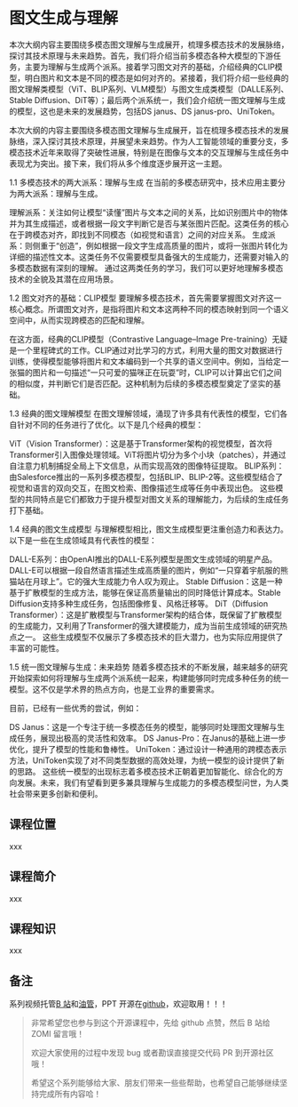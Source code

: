 <!--Copyright © ZOMI 适用于[License](https://github.com/chenzomi12/AIInfra)版权许可-->

# 图文生成与理解

本次大纲内容主要围绕多模态图文理解与生成展开，梳理多模态技术的发展脉络，探讨其技术原理与未来趋势。首先，我们将介绍当前多模态各种大模型的下游任务，主要为理解与生成两个派系。接着学习图文对齐的基础，介绍经典的CLIP模型，明白图片和文本是不同的模态是如何对齐的。紧接着，我们将介绍一些经典的图文理解类模型（ViT、BLIP系列、VLM模型）与图文生成类模型（DALLE系列、Stable Diffusion、DiT等）；最后两个派系统一，我们会介绍统一图文理解与生成的模型，这也是未来的发展趋势，包括DS janus、DS janus-pro、UniToken。

本次大纲的内容主要围绕多模态图文理解与生成展开，旨在梳理多模态技术的发展脉络，深入探讨其技术原理，并展望未来趋势。作为人工智能领域的重要分支，多模态技术近年来取得了突破性进展，特别是在图像与文本的交互理解与生成任务中表现尤为突出。接下来，我们将从多个维度逐步展开这一主题。

1.1 多模态技术的两大派系：理解与生成
在当前的多模态研究中，技术应用主要分为两大派系：理解与生成。

理解派系：关注如何让模型“读懂”图片与文本之间的关系，比如识别图片中的物体并为其生成描述，或者根据一段文字判断它是否与某张图片匹配。这类任务的核心在于跨模态对齐，即找到不同模态（如视觉和语言）之间的对应关系。
生成派系：则侧重于“创造”，例如根据一段文字生成高质量的图片，或将一张图片转化为详细的描述性文本。这类任务不仅需要模型具备强大的生成能力，还需要对输入的多模态数据有深刻的理解。
通过这两类任务的学习，我们可以更好地理解多模态技术的全貌及其潜在应用场景。

1.2 图文对齐的基础：CLIP模型
要理解多模态技术，首先需要掌握图文对齐这一核心概念。所谓图文对齐，是指将图片和文本这两种不同的模态映射到同一个语义空间中，从而实现跨模态的匹配和理解。

在这方面，经典的CLIP模型（Contrastive Language–Image Pre-training）无疑是一个里程碑式的工作。CLIP通过对比学习的方式，利用大量的图文对数据进行训练，使得模型能够将图片和文本编码到一个共享的语义空间中。例如，当给定一张猫的图片和一句描述“一只可爱的猫咪正在玩耍”时，CLIP可以计算出它们之间的相似度，并判断它们是否匹配。这种机制为后续的多模态模型奠定了坚实的基础。

1.3 经典的图文理解模型
在图文理解领域，涌现了许多具有代表性的模型，它们各自针对不同的任务进行了优化。以下是几个经典的模型：

ViT（Vision Transformer）：这是基于Transformer架构的视觉模型，首次将Transformer引入图像处理领域。ViT将图片切分为多个小块（patches），并通过自注意力机制捕捉全局上下文信息，从而实现高效的图像特征提取。
BLIP系列：由Salesforce推出的一系列多模态模型，包括BLIP、BLIP-2等。这些模型结合了视觉和语言的双向交互，在图文检索、图像描述生成等任务中表现出色。
这些模型的共同特点是它们都致力于提升模型对图文关系的理解能力，为后续的生成任务打下基础。

1.4 经典的图文生成模型
与理解模型相比，图文生成模型更注重创造力和表达力。以下是一些在生成领域具有代表性的模型：

DALL-E系列：由OpenAI推出的DALL-E系列模型是图文生成领域的明星产品。DALL-E可以根据一段自然语言描述生成高质量的图片，例如“一只穿着宇航服的熊猫站在月球上”。它的强大生成能力令人叹为观止。
Stable Diffusion：这是一种基于扩散模型的生成方法，能够在保证高质量输出的同时降低计算成本。Stable Diffusion支持多种生成任务，包括图像修复、风格迁移等。
DiT（Diffusion Transformer）：这是扩散模型与Transformer架构的结合体，既保留了扩散模型的生成能力，又利用了Transformer的强大建模能力，成为当前生成领域的研究热点之一。
这些生成模型不仅展示了多模态技术的巨大潜力，也为实际应用提供了丰富的可能性。

1.5 统一图文理解与生成：未来趋势
随着多模态技术的不断发展，越来越多的研究开始探索如何将理解与生成两个派系统一起来，构建能够同时完成多种任务的统一模型。这不仅是学术界的热点方向，也是工业界的重要需求。

目前，已经有一些优秀的尝试，例如：

DS Janus：这是一个专注于统一多模态任务的模型，能够同时处理图文理解与生成任务，展现出极高的灵活性和效率。
DS Janus-Pro：在Janus的基础上进一步优化，提升了模型的性能和鲁棒性。
UniToken：通过设计一种通用的跨模态表示方法，UniToken实现了对不同类型数据的高效处理，为统一模型的设计提供了新的思路。
这些统一模型的出现标志着多模态技术正朝着更加智能化、综合化的方向发展。未来，我们有望看到更多兼具理解与生成能力的多模态模型问世，为人类社会带来更多创新和便利。

## 课程位置

xxx

## 课程简介

xxx

## 课程知识

xxx

## 备注

系列视频托管[B 站](https://space.bilibili.com/517221395)和[油管](https://www.youtube.com/@ZOMI666/playlists)，PPT 开源在[github](https://github.com/chenzomi12/AIInfra)，欢迎取用！！！

> 非常希望您也参与到这个开源课程中，先给 github 点赞，然后 B 站给 ZOMI 留言哦！
>
> 欢迎大家使用的过程中发现 bug 或者勘误直接提交代码 PR 到开源社区哦！
>
> 希望这个系列能够给大家、朋友们带来一些些帮助，也希望自己能够继续坚持完成所有内容哈！
